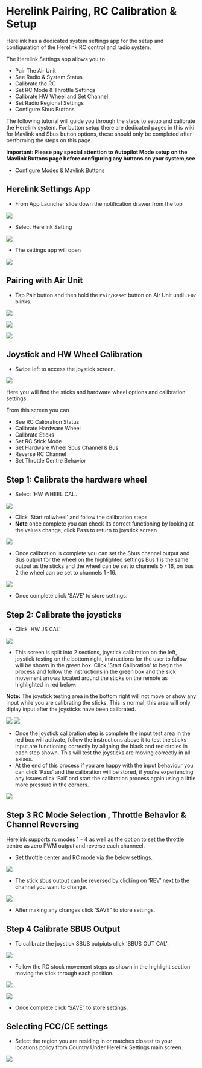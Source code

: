# Herelink Pairing, RC Calibration & Setup

Herelink has a dedicated system settings app for the setup and configuration of the Herelink RC control and radio system.

The Herelink Settings app allows you to

* Pair The Air Unit 
* See Radio & System Status
* Calibrate the RC
* Set RC Mode & Throttle Settings 
* Calibrate HW Wheel and Set Channel
* Set Radio Regional Settings
* Configure Sbus Buttons

The following tutorial will guide you through the steps to setup and calibrate the Herelink system.  For button setup there are dedicated pages in this wiki for Mavlink and Sbus button options, these should only be completed after performing the steps on this page. 

**Important: Please pay special attention to Autopilot Mode setup on the Mavlink Buttons page before configuring any buttons on your system,see**

* [Configure Modes & Mavlink Buttons](/herelink/mavlink_buttons.md)


## Herelink Settings App

* From App Launcher slide down the notification drawer from the top

![](../.gitbook/assets/home-screen.png)

*  Select Herelink Setting 

![](../.gitbook/assets/settings-app.jpg)

* The settings app will open 

![](../.gitbook/assets/settings101.png)


## Pairing with Air Unit

* Tap Pair button and then hold the `Pair/Reset` button on Air Unit until `LED2` blinks.

![](../.gitbook/assets/settings101.png)

![](../.gitbook/assets/airpair1.png)

![](../.gitbook/assets/airpair2.png)

## Joystick and HW Wheel Calibration

* Swipe left to access the joystick screen.

![](../.gitbook/assets/Stick_screen.jpg)

Here you will find the sticks and hardware wheel options and calibration settings. 

From this screen you can 

* See RC Calibration Status 
* Calibrate Hardware Wheel
* Calibrate Sticks
* Set RC Stick Mode
* Set Hardware Wheel Sbus Channel & Bus
* Reverse RC Channel
* Set Throttle Centre Behavior


## Step 1: Calibrate the hardware wheel

* Select 'HW WHEEL CAL'.

![](../.gitbook/assets/wheel_cal.jpg)

* Click 'Start rollwheel'  and follow the calibration steps
* **Note** once complete you can check its correct functioning by looking at the values change, click Pass to return to joystick screen

![](../.gitbook/assets/hw-wheel.png)

* Once calibration is complete you can set the Sbus channel output and Bus output for the wheel on the highlighted settings
Bus 1 is the same output as the sticks and the wheel can be set to channels 5 - 16, on bus 2 the wheel can be set to channels 1 -16. 

![](../.gitbook/assets/Wheel_ch.jpg)

* Once complete click 'SAVE' to store settings. 

## Step 2: Calibrate the joysticks

* Click 'HW JS CAL'

![](../.gitbook/assets/Stick_cal.jpg)

* This screen is split into 2 sections, joystick calibration on the left, joystick testing on the bottom right, instructions for the user to follow will be shown in the green box.  Click 'Start Calibration' to begin the process and follow the instructions in the green box  and the sick movement arrows located around the sticks on the remote as highlighted in red below.

**Note:** The joystick testing area in the bottom right will not move or show any input while you are calibrating the sticks. This is normal, this area will only diplay input after the joysticks have been calibrated.

![](../.gitbook/assets/joystick-cal1.jpg) ![](../.gitbook/assets/joystick-testnote.jpg)

* Once the joystick calibration step is complete the input test area in the red box will activate, follow the instructions above it to test the sticks input are functioning correctly by aligning the black and red circles in each step shown. This will test the joysticks are moving correctly in all axises.
* At the end of this process if you are happy with the input behaviour you can click ‘Pass’ and the calibration will be stored, if you're experiencing any issues click ‘Fail’ and start the calibration process again using a little more pressure in the corners.

![](../.gitbook/assets/joystick-test.jpg)


## Step 3 RC Mode Selection , Throttle Behavior & Channel Reversing

Herelink supports rc modes 1 - 4 as well as the option to set the throttle centre as zero PWM output and reverse each channeel. 

* Set throttle center and RC mode via the below settings. 

![](../.gitbook/assets/Rc_mode.jpg)


* The stick sbus output can be reversed by clicking on ‘REV’ next to the channel you want to change.

![](../.gitbook/assets/Channel_rev.jpg)

* After making any changes click ‘SAVE” to store settings. 


## Step 4 Calibrate SBUS Output

* To calibrate the joystick SBUS outpiuts click 'SBUS OUT CAL'. 

![](../.gitbook/assets/Sbus_cal.jpg)

* Follow the RC stock movement steps as shown in the highlight section moving the stick through each position.

![](../.gitbook/assets/Sbus_cal2.png)

![](../.gitbook/assets/Sbus_cal1.jpg)

* Once complete click ‘SAVE” to store settings. 


## **Selecting FCC/CE settings**

* Select the region you are residing in or matches closest to your locations policy from Country Under Herelink Settings main screen.

![](../.gitbook/assets/fccsettings.png)

